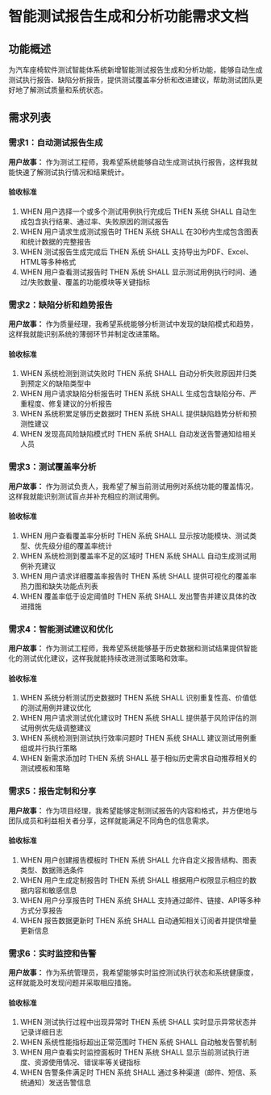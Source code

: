 # 智能测试报告生成和分析功能需求文档

## 功能概述

为汽车座椅软件测试智能体系统新增智能测试报告生成和分析功能，能够自动生成测试执行报告、缺陷分析报告，提供测试覆盖率分析和改进建议，帮助测试团队更好地了解测试质量和系统状态。

## 需求列表

### 需求1：自动测试报告生成

**用户故事：** 作为测试工程师，我希望系统能够自动生成测试执行报告，这样我就能快速了解测试执行情况和结果统计。

#### 验收标准

1. WHEN 用户选择一个或多个测试用例执行完成后 THEN 系统 SHALL 自动生成包含执行结果、通过率、失败原因的测试报告
2. WHEN 用户请求生成测试报告时 THEN 系统 SHALL 在30秒内生成包含图表和统计数据的完整报告
3. WHEN 测试报告生成完成后 THEN 系统 SHALL 支持导出为PDF、Excel、HTML等多种格式
4. WHEN 用户查看测试报告时 THEN 系统 SHALL 显示测试用例执行时间、通过/失败数量、覆盖的功能模块等关键指标

### 需求2：缺陷分析和趋势报告

**用户故事：** 作为质量经理，我希望系统能够分析测试中发现的缺陷模式和趋势，这样我就能识别系统的薄弱环节并制定改进策略。

#### 验收标准

1. WHEN 系统检测到测试失败时 THEN 系统 SHALL 自动分析失败原因并归类到预定义的缺陷类型中
2. WHEN 用户请求缺陷分析报告时 THEN 系统 SHALL 生成包含缺陷分布、严重程度、修复建议的分析报告
3. WHEN 系统积累足够历史数据时 THEN 系统 SHALL 提供缺陷趋势分析和预测性建议
4. WHEN 发现高风险缺陷模式时 THEN 系统 SHALL 自动发送告警通知给相关人员

### 需求3：测试覆盖率分析

**用户故事：** 作为测试负责人，我希望了解当前测试用例对系统功能的覆盖情况，这样我就能识别测试盲点并补充相应的测试用例。

#### 验收标准

1. WHEN 用户查看覆盖率分析时 THEN 系统 SHALL 显示按功能模块、测试类型、优先级分组的覆盖率统计
2. WHEN 系统检测到覆盖率不足的区域时 THEN 系统 SHALL 自动生成测试用例补充建议
3. WHEN 用户请求详细覆盖率报告时 THEN 系统 SHALL 提供可视化的覆盖率热力图和缺失功能点列表
4. WHEN 覆盖率低于设定阈值时 THEN 系统 SHALL 发出警告并建议具体的改进措施

### 需求4：智能测试建议和优化

**用户故事：** 作为测试工程师，我希望系统能够基于历史数据和测试结果提供智能化的测试优化建议，这样我就能持续改进测试策略和效率。

#### 验收标准

1. WHEN 系统分析测试历史数据时 THEN 系统 SHALL 识别重复性高、价值低的测试用例并建议优化
2. WHEN 用户请求测试优化建议时 THEN 系统 SHALL 提供基于风险评估的测试用例优先级调整建议
3. WHEN 系统检测到测试执行效率问题时 THEN 系统 SHALL 建议测试用例重组或并行执行策略
4. WHEN 新需求添加时 THEN 系统 SHALL 基于相似历史需求自动推荐相关的测试模板和策略

### 需求5：报告定制和分享

**用户故事：** 作为项目经理，我希望能够定制测试报告的内容和格式，并方便地与团队成员和利益相关者分享，这样就能满足不同角色的信息需求。

#### 验收标准

1. WHEN 用户创建报告模板时 THEN 系统 SHALL 允许自定义报告结构、图表类型、数据筛选条件
2. WHEN 用户生成定制报告时 THEN 系统 SHALL 根据用户权限显示相应的数据内容和敏感信息
3. WHEN 用户分享报告时 THEN 系统 SHALL 支持通过邮件、链接、API等多种方式分享报告
4. WHEN 报告数据更新时 THEN 系统 SHALL 自动通知相关订阅者并提供增量更新信息

### 需求6：实时监控和告警

**用户故事：** 作为系统管理员，我希望能够实时监控测试执行状态和系统健康度，这样就能及时发现问题并采取相应措施。

#### 验收标准

1. WHEN 测试执行过程中出现异常时 THEN 系统 SHALL 实时显示异常状态并记录详细日志
2. WHEN 系统性能指标超出正常范围时 THEN 系统 SHALL 自动触发告警机制
3. WHEN 用户查看实时监控面板时 THEN 系统 SHALL 显示当前测试执行进度、资源使用情况、错误率等关键指标
4. WHEN 告警条件满足时 THEN 系统 SHALL 通过多种渠道（邮件、短信、系统通知）发送告警信息